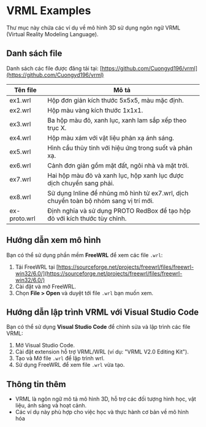 # VRML Examples

Thư mục này chứa các ví dụ về mô hình 3D sử dụng ngôn ngữ VRML (Virtual Reality Modeling Language).

## Danh sách file

Danh sách các file được đăng tải tại: [https://github.com/Cuongyd196/vrml](https://github.com/Cuongyd196/vrml)

| Tên file      | Mô tả                                                                                       |
|---------------|--------------------------------------------------------------------------------------------|
| ex1.wrl       | Hộp đơn giản kích thước 5x5x5, màu mặc định.                                               |
| ex2.wrl       | Hộp màu vàng kích thước 1x1x1.                                                             |
| ex3.wrl       | Ba hộp màu đỏ, xanh lục, xanh lam sắp xếp theo trục X.                                    |
| ex4.wrl       | Hộp màu xám với vật liệu phản xạ ánh sáng.                                                 |
| ex5.wrl       | Hình cầu thủy tinh với hiệu ứng trong suốt và phản xạ.                                     |
| ex6.wrl       | Cảnh đơn giản gồm mặt đất, ngôi nhà và mặt trời.                                           |
| ex7.wrl       | Hai hộp màu đỏ và xanh lục, hộp xanh lục được dịch chuyển sang phải.                       |
| ex8.wrl       | Sử dụng Inline để nhúng mô hình từ ex7.wrl, dịch chuyển toàn bộ nhóm sang vị trí mới.      |
| ex-proto.wrl  | Định nghĩa và sử dụng PROTO RedBox để tạo hộp đỏ với kích thước tùy chỉnh.                 |

## Hướng dẫn xem mô hình

Bạn có thể sử dụng phần mềm **FreeWRL** để xem các file `.wrl`:

1. Tải FreeWRL tại [https://sourceforge.net/projects/freewrl/files/freewrl-win32/6.0/](https://sourceforge.net/projects/freewrl/files/freewrl-win32/6.0/)
2. Cài đặt và mở FreeWRL.
3. Chọn **File > Open** và duyệt tới file `.wrl` bạn muốn xem.

## Hướng dẫn lập trình VRML với Visual Studio Code

Bạn có thể sử dụng **Visual Studio Code** để chỉnh sửa và lập trình các file VRML:

1. Mở Visual Studio Code.
2. Cài đặt extension hỗ trợ VRML/WRL (ví dụ: "VRML V2.0 Editing Kit").
3. Tạo và Mở file `.wrl` để lập trình wrl.
4. Sử dụng FreeWRL để xem file `.wrl` vừa tạo.

## Thông tin thêm

- VRML là ngôn ngữ mô tả mô hình 3D, hỗ trợ các đối tượng hình học, vật liệu, ánh sáng và hoạt cảnh.
- Các ví dụ này phù hợp cho việc học và thực hành cơ bản về mô hình hóa